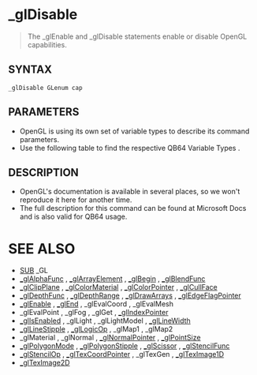 # _glDisable
> The _glEnable and _glDisable statements enable or disable OpenGL capabilities.

## SYNTAX
`_glDisable GLenum cap`

## PARAMETERS
* OpenGL is using its own set of variable types to describe its command parameters.
* Use the following table to find the respective QB64 Variable Types .


## DESCRIPTION
* OpenGL's documentation is available in several places, so we won't reproduce it here for another time.
* The full description for this command can be found at Microsoft Docs and is also valid for QB64 usage.


# SEE ALSO
* [SUB](SUB.md) _GL
* [_glAlphaFunc](_glAlphaFunc.md) , [_glArrayElement](_glArrayElement.md) , [_glBegin](_glBegin.md) , [_glBlendFunc](_glBlendFunc.md)
* [_glClipPlane](_glClipPlane.md) , [_glColorMaterial](_glColorMaterial.md) , [_glColorPointer](_glColorPointer.md) , [_glCullFace](_glCullFace.md)
* [_glDepthFunc](_glDepthFunc.md) , [_glDepthRange](_glDepthRange.md) , [_glDrawArrays](_glDrawArrays.md) , [_glEdgeFlagPointer](_glEdgeFlagPointer.md)
* [_glEnable](_glEnable.md) , [_glEnd](_glEnd.md) , _glEvalCoord , _glEvalMesh
* _glEvalPoint , _glFog , _glGet , [_glIndexPointer](_glIndexPointer.md)
* [_glIsEnabled](_glIsEnabled.md) , _glLight , _glLightModel , [_glLineWidth](_glLineWidth.md)
* [_glLineStipple](_glLineStipple.md) , [_glLogicOp](_glLogicOp.md) , _glMap1 , _glMap2
* _glMaterial , _glNormal , [_glNormalPointer](_glNormalPointer.md) , [_glPointSize](_glPointSize.md)
* [_glPolygonMode](_glPolygonMode.md) , [_glPolygonStipple](_glPolygonStipple.md) , [_glScissor](_glScissor.md) , [_glStencilFunc](_glStencilFunc.md)
* [_glStencilOp](_glStencilOp.md) , [_glTexCoordPointer](_glTexCoordPointer.md) , _glTexGen , [_glTexImage1D](_glTexImage1D.md)
* [_glTexImage2D](_glTexImage2D.md)

